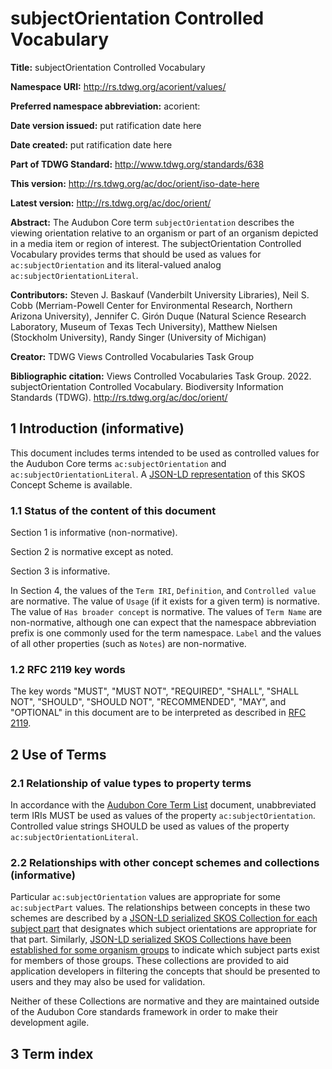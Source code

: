 # subjectOrientation Controlled Vocabulary

**Title:** subjectOrientation Controlled Vocabulary

**Namespace URI:** http://rs.tdwg.org/acorient/values/

**Preferred namespace abbreviation:** acorient:

**Date version issued:** put ratification date here

**Date created:** put ratification date here

**Part of TDWG Standard:** http://www.tdwg.org/standards/638

**This version:** http://rs.tdwg.org/ac/doc/orient/iso-date-here

**Latest version:** http://rs.tdwg.org/ac/doc/orient/

**Abstract:** The Audubon Core term `subjectOrientation` describes the viewing orientation relative to an organism or part of an organism depicted in a media item or region of interest. The subjectOrientation Controlled Vocabulary provides terms that should be used as values for `ac:subjectOrientation` and its literal-valued analog `ac:subjectOrientationLiteral`. 

**Contributors:** Steven J. Baskauf (Vanderbilt University Libraries), Neil S. Cobb (Merriam-Powell Center for Environmental Research, Northern Arizona University), Jennifer C. Girón Duque (Natural Science Research Laboratory, Museum of Texas Tech University), Matthew Nielsen (Stockholm University), Randy Singer (University of Michigan)

**Creator:** TDWG Views Controlled Vocabularies Task Group

**Bibliographic citation:** Views Controlled Vocabularies Task Group. 2022. subjectOrientation Controlled Vocabulary. Biodiversity Information Standards (TDWG). <http://rs.tdwg.org/ac/doc/orient/>


## 1 Introduction (informative)

This document includes terms intended to be used as controlled values for the Audubon Core terms `ac:subjectOrientation` and `ac:subjectOrientationLiteral`. A [JSON-LD representation](https://tdwg.github.io/rs.tdwg.org/cvJson/acorient.json) of this SKOS Concept Scheme is available.

### 1.1 Status of the content of this document

Section 1 is informative (non-normative).

Section 2 is normative except as noted.

Section 3 is informative.

In Section 4, the values of the `Term IRI`, `Definition`, and `Controlled value` are normative. The value of `Usage` (if it exists for a given term) is normative.  The value of `Has broader concept` is normative. The values of `Term Name` are non-normative, although one can expect that the namespace abbreviation prefix is one commonly used for the term namespace.  `Label` and the values of all other properties (such as `Notes`) are non-normative.

### 1.2 RFC 2119 key words
The key words "MUST", "MUST NOT", "REQUIRED", "SHALL", "SHALL NOT", "SHOULD", "SHOULD NOT", "RECOMMENDED", "MAY", and "OPTIONAL" in this document are to be interpreted as described in [RFC 2119](https://tools.ietf.org/html/rfc2119).

## 2 Use of Terms

### 2.1 Relationship of value types to property terms

In accordance with the [Audubon Core Term List](http://rs.tdwg.org/ac/doc/termlist/) document, unabbreviated term IRIs MUST be used as values of the property `ac:subjectOrientation`. Controlled value strings SHOULD be used as values of the property `ac:subjectOrientationLiteral`.

### 2.2 Relationships with other concept schemes and collections (informative)

Particular `ac:subjectOrientation` values are appropriate for some `ac:subjectPart` values. The relationships between concepts in these two schemes are described by a [JSON-LD serialized SKOS Collection for each subject part](https://tdwg.github.io/rs.tdwg.org/cvJson/acorient_collection.json) that designates which subject orientations are appropriate for that part. Similarly, [JSON-LD serialized SKOS Collections have been established for some organism groups](https://tdwg.github.io/rs.tdwg.org/cvJson/acpart_collection.json) to indicate which subject parts exist for members of those groups. These collections are provided to aid application developers in filtering the concepts that should be presented to users and they may also be used for validation.

Neither of these Collections are normative and they are maintained outside of the Audubon Core standards framework in order to make their development agile.

## 3 Term index
